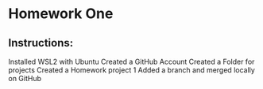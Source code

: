 # Homework One
## Instructions: 
Installed WSL2 with Ubuntu
Created a GitHub Account
Created a Folder for projects
Created a Homework project 1
Added a branch and merged  locally on GitHub
